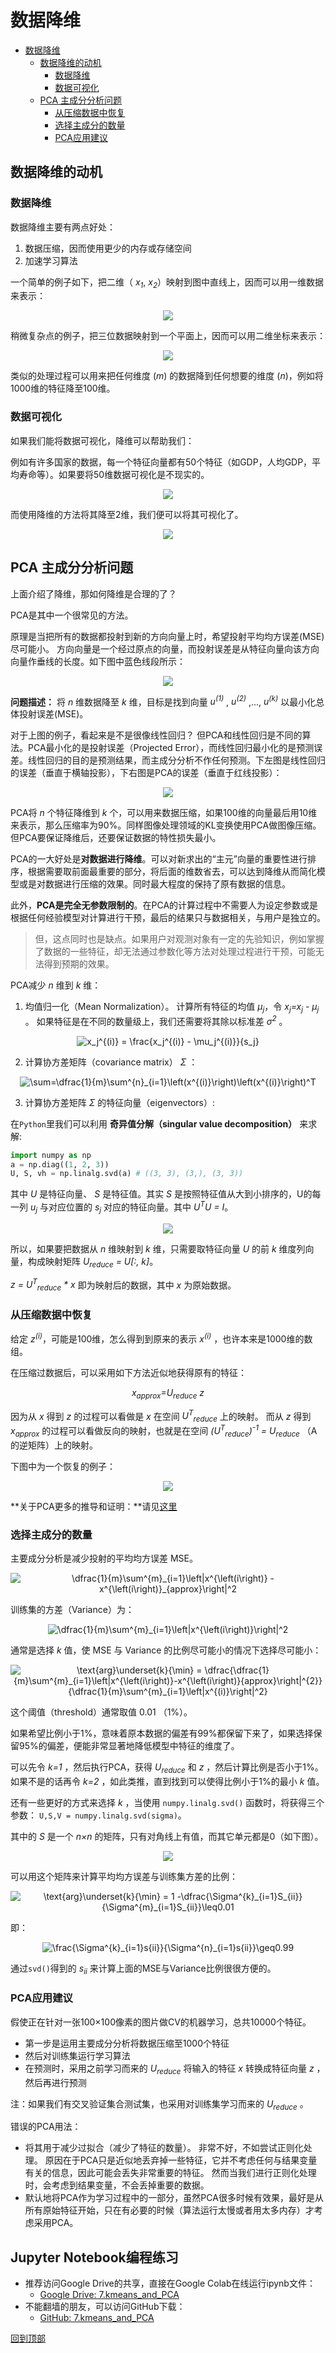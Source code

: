 # 数据降维

<!-- TOC depthFrom:1 depthTo:6 withLinks:1 updateOnSave:1 orderedList:0 -->

- [数据降维](#数据降维)
	- [数据降维的动机](#数据降维的动机)
		- [数据降维](#数据降维)
		- [数据可视化](#数据可视化)
	- [PCA 主成分分析问题](#pca-主成分分析问题)
		- [从压缩数据中恢复](#从压缩数据中恢复)
		- [选择主成分的数量](#选择主成分的数量)
		- [PCA应用建议](#pca应用建议)

<!-- /TOC -->

## 数据降维的动机

### 数据降维
数据降维主要有两点好处：
1. 数据压缩，因而使用更少的内存或存储空间
2. 加速学习算法

一个简单的例子如下，把二维（ _x<sub>1</sub>_,  _x<sub>2</sub>_）映射到图中直线上，因而可以用一维数据来表示：

<p align="center">
<img src="https://raw.github.com/fengdu78/Coursera-ML-AndrewNg-Notes/master/images/8274f0c29314742e9b4f15071ea7624a.png" />
</p>

稍微复杂点的例子，把三位数据映射到一个平面上，因而可以用二维坐标来表示：

<p align="center">
<img src="https://raw.github.com/fengdu78/Coursera-ML-AndrewNg-Notes/master/images/67e2a9d760300d33ac5e12ad2bd5523c.jpg" />
</p>

类似的处理过程可以用来把任何维度 (_m_) 的数据降到任何想要的维度 (_n_)，例如将1000维的特征降至100维。

### 数据可视化
如果我们能将数据可视化，降维可以帮助我们：

例如有许多国家的数据，每一个特征向量都有50个特征（如GDP，人均GDP，平均寿命等）。如果要将50维数据可视化是不现实的。
<p align="center">
<img src="https://raw.github.com/fengdu78/Coursera-ML-AndrewNg-Notes/master/images/789d90327121d3391735087b9276db2a.png" />
</p>

而使用降维的方法将其降至2维，我们便可以将其可视化了。
<p align="center">
<img src="https://raw.github.com/fengdu78/Coursera-ML-AndrewNg-Notes/master/images/ec85b79482c868eddc06ba075465fbcf.png" />
</p>

## PCA 主成分分析问题
上面介绍了降维，那如何降维是合理的了？

PCA是其中一个很常见的方法。

原理是当把所有的数据都投射到新的方向向量上时，希望投射平均均方误差(MSE) 尽可能小。
方向向量是一个经过原点的向量，而投射误差是从特征向量向该方向向量作垂线的长度。如下图中蓝色线段所示：

<p align="center">
<img src="https://raw.github.com/fengdu78/Coursera-ML-AndrewNg-Notes/master/images/a93213474b35ce393320428996aeecd9.jpg" />
</p>

**问题描述：**
将 _n_ 维数据降至 _k_ 维，目标是找到向量 _u<sup>(1)</sup>_ , _u<sup>(2)</sup>_ ,..., _u<sup>(k)</sup>_ 以最小化总体投射误差(MSE)。

对于上图的例子，看起来是不是很像线性回归？
但PCA和线性回归是不同的算法。PCA最小化的是投射误差（Projected Error），而线性回归最小化的是预测误差。线性回归的目的是预测结果，而主成分分析不作任何预测。下左图是线性回归的误差（垂直于横轴投影），下右图是PCA的误差（垂直于红线投影）：
<p align="center">
<img src="https://raw.github.com/fengdu78/Coursera-ML-AndrewNg-Notes/master/images/7e1389918ab9358d1432d20ed20f8142.png" />
</p>

PCA将 _n_ 个特征降维到 _k_ 个，可以用来数据压缩，如果100维的向量最后用10维来表示，那么压缩率为90%。同样图像处理领域的KL变换使用PCA做图像压缩。但PCA要保证降维后，还要保证数据的特性损失最小。

PCA的一大好处是**对数据进行降维**。可以对新求出的“主元”向量的重要性进行排序，根据需要取前面最重要的部分，将后面的维数省去，可以达到降维从而简化模型或是对数据进行压缩的效果。同时最大程度的保持了原有数据的信息。

此外，**PCA是完全无参数限制的**。在PCA的计算过程中不需要人为设定参数或是根据任何经验模型对计算进行干预，最后的结果只与数据相关，与用户是独立的。
> 但，这点同时也是缺点。如果用户对观测对象有一定的先验知识，例如掌握了数据的一些特征，却无法通过参数化等方法对处理过程进行干预，可能无法得到预期的效果。

PCA减少 _n_ 维到 _k_ 维：

1. 均值归一化（Mean Normalization）。
计算所有特征的均值 _μ<sub>j</sub>_，令 _x<sub>j</sub>=x<sub>j</sub> - μ<sub>j</sub>_ 。
如果特征是在不同的数量级上，我们还需要将其除以标准差 _σ<sup>2</sup>_ 。
<p align="center">
<img src="https://latex.codecogs.com/gif.latex?x_j^{(i)}&space;=&space;\frac{x_j^{(i)}&space;-&space;\mu_j^{(i)}}{s_j}" title="x_j^{(i)} = \frac{x_j^{(i)} - \mu_j^{(i)}}{s_j}" />
</p>

2. 计算协方差矩阵（covariance matrix） _Σ_ ：
<p align="center">
<img src="https://latex.codecogs.com/gif.latex?\sum=\dfrac{1}{m}\sum^{n}_{i=1}\left(x^{(i)}\right)\left(x^{(i)}\right)^T" title="\sum=\dfrac{1}{m}\sum^{n}_{i=1}\left(x^{(i)}\right)\left(x^{(i)}\right)^T" />
</p>

3. 计算协方差矩阵 _Σ_ 的特征向量（eigenvectors）:

在`Python`里我们可以利用 **奇异值分解（singular value decomposition）** 来求解:

``` python
import numpy as np
a = np.diag((1, 2, 3))
U, S, vh = np.linalg.svd(a) # ((3, 3), (3,), (3, 3))
```

其中 _U_ 是特征向量、 _S_ 是特征值。其实 _S_ 是按照特征值从大到小排序的，U的每一列 _u<sub>j</sub>_ 与对应位置的 _s<sub>j</sub>_ 对应的特征向量。其中 _U<sup>T</sup>U = I_。

<p align="center">
<img src="https://raw.github.com/fengdu78/Coursera-ML-AndrewNg-Notes/master/images/0918b38594709705723ed34bb74928ba.png" />
</p>

所以，如果要把数据从 _n_ 维映射到 _k_ 维，只需要取特征向量 _U_ 的前 _k_ 维度列向量，构成映射矩阵 _U<sub>reduce</sub> = U[:, k]_。

_z = U<sup>T</sup><sub>reduce</sub> * x_ 即为映射后的数据，其中 _x_ 为原始数据。

### 从压缩数据中恢复
给定 _z<sup>(i)</sup>_，可能是100维，怎么得到到原来的表示 _x<sup>(i)</sup>_ ，也许本来是1000维的数组。

在压缩过数据后，可以采用如下方法近似地获得原有的特征：
<p align="center">
<i>x<sub>approx</sub>=U<sub>reduce</sub> z</i>
</p>

因为从 _x_ 得到 _z_ 的过程可以看做是 _x_ 在空间 _U<sup>T</sup><sub>reduce</sub>_ 上的映射。
而从 _z_ 得到 _x<sub>approx</sub>_ 的过程可以看做反向的映射，也就是在空间 _(U<sup>T</sup><sub>reduce</sub>)<sup>-1</sup> = U<sub>reduce</sub>_ （A的逆矩阵）上的映射。

下图中为一个恢复的例子：
<p align="center">
<img src="https://raw.github.com/fengdu78/Coursera-ML-AndrewNg-Notes/master/images/66544d8fa1c1639d80948006f7f4a8ff.png" />
</p>

**关于PCA更多的推导和证明：**请见[这里](../../math/pca.md)

### 选择主成分的数量

主要成分分析是减少投射的平均均方误差 MSE。
<p align="center">
<img src="https://latex.codecogs.com/gif.latex?\dfrac{1}{m}\sum^{m}_{i=1}\left|x^{\left(i\right)}&space;-&space;x^{\left(i\right)}_{approx}\right|^2" title="\dfrac{1}{m}\sum^{m}_{i=1}\left|x^{\left(i\right)} - x^{\left(i\right)}_{approx}\right|^2" />
</p>

训练集的方差（Variance）为：
<p align="center">
<img src="https://latex.codecogs.com/gif.latex?\dfrac{1}{m}\sum^{m}_{i=1}\left|x^{\left(i\right)}\right|^2" title="\dfrac{1}{m}\sum^{m}_{i=1}\left|x^{\left(i\right)}\right|^2" />
</p>

通常是选择 _k_ 值，使 MSE 与 Variance 的比例尽可能小的情况下选择尽可能小：
<p align="center">
<img src="https://latex.codecogs.com/gif.latex?\text{arg}\underset{k}{\min}&space;=&space;\dfrac{\dfrac{1}{m}\sum^{m}_{i=1}\left|x^{\left(i\right)}-x^{\left(i\right)}{approx}\right|^{2}}{\dfrac{1}{m}\sum^{m}_{i=1}\left|x^{(i)}\right|^2}" title="\text{arg}\underset{k}{\min} = \dfrac{\dfrac{1}{m}\sum^{m}_{i=1}\left|x^{\left(i\right)}-x^{\left(i\right)}{approx}\right|^{2}}{\dfrac{1}{m}\sum^{m}_{i=1}\left|x^{(i)}\right|^2}" />
</p>

这个阈值（threshold）通常取值 0.01 （1%）。

如果希望比例小于1%，意味着原本数据的偏差有99%都保留下来了，如果选择保留95%的偏差，便能非常显著地降低模型中特征的维度了。

可以先令 _k=1_ ，然后执行PCA，获得 _U<sub>reduce</sub>_ 和 _z_ ，然后计算比例是否小于1%。如果不是的话再令 _k=2_ ，如此类推，直到找到可以使得比例小于1%的最小 _k_ 值。

还有一些更好的方式来选择 _k_ ，当使用 `numpy.linalg.svd()` 函数时，将获得三个参数：
```U,S,V = numpy.linalg.svd(sigma)```。

其中的 _S_ 是一个 _n×n_ 的矩阵，只有对角线上有值，而其它单元都是0（如下图）。
<p align="center">
<img src="https://raw.github.com/fengdu78/Coursera-ML-AndrewNg-Notes/master/images/a4477d787f876ae4e72cb416a2cb0b8a.jpg" />
</p>

可以用这个矩阵来计算平均均方误差与训练集方差的比例：
<p align="center">
<img src="https://latex.codecogs.com/gif.latex?\text{arg}\underset{k}{\min}&space;=&space;1&space;-&space;\dfrac{\Sigma^{k}_{i=1}S_{ii}}{\Sigma^{m}_{i=1}S_{ii}}\leq0.01" title="\text{arg}\underset{k}{\min} = 1 -\dfrac{\Sigma^{k}_{i=1}S_{ii}}{\Sigma^{m}_{i=1}S_{ii}}\leq0.01" />
</p>

即：
<p align="center">
<img src="https://latex.codecogs.com/gif.latex?\frac{\Sigma^{k}_{i=1}s_{ii}}{\Sigma^{n}_{i=1}s_{ii}}\geq0.99" title="\frac{\Sigma^{k}_{i=1}s{ii}}{\Sigma^{n}_{i=1}s{ii}}\geq0.99" />
</p>

通过`svd()`得到的 _s<sub>ii</sub>_ 来计算上面的MSE与Variance比例很很方便的。


### PCA应用建议
假使正在针对一张100×100像素的图片做CV的机器学习，总共10000个特征。

* 第一步是运用主要成分分析将数据压缩至1000个特征
* 然后对训练集运行学习算法
* 在预测时，采用之前学习而来的 _U<sub>reduce</sub>_ 将输入的特征 _x_ 转换成特征向量 _z_ ，然后再进行预测

注：如果我们有交叉验证集合测试集，也采用对训练集学习而来的 _U<sub>reduce</sub>_ 。

错误的PCA用法：

* 将其用于减少过拟合（减少了特征的数量）。
  非常不好，不如尝试正则化处理。
  原因在于PCA只是近似地丢弃掉一些特征，它并不考虑任何与结果变量有关的信息，因此可能会丢失非常重要的特征。
  然而当我们进行正则化处理时，会考虑到结果变量，不会丢掉重要的数据。
* 默认地将PCA作为学习过程中的一部分，虽然PCA很多时候有效果，最好是从所有原始特征开始，只在有必要的时候（算法运行太慢或者用太多内存）才考虑采用PCA。

## Jupyter Notebook编程练习

- 推荐访问Google Drive的共享，直接在Google Colab在线运行ipynb文件：
  - [Google Drive: 7.kmeans_and_PCA](https://drive.google.com/drive/folders/1VNdwdcxeRGViyg9lsz8TyOVq39VhjiYg?usp=sharing)
- 不能翻墙的朋友，可以访问GitHub下载：
  - [GitHub: 7.kmeans_and_PCA](https://github.com/loveunk/ml-ipynb/tree/master/7.kmeans_and_PCA)


[回到顶部](#数据降维)
